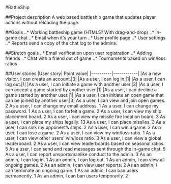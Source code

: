 #BattleShip

##Project description
A web based battleship game that updates player actions without reloading the page.
 
##Goals
..* Working battleship game (HTML5? With drag-and-drop)
..* In-game chat
..* Email when it's your turn
..* User profile page
..* User settings
..* Reports send a copy of the chat log to the admins.
 
##Stretch goals
..* Email verification upon user registration
..* Adding friends
..* Chat with a friend out of game
..* Tournaments based on win/loss ratios
 
##User stories
|User story| Point value|
|----------|------------|
|As a new visitor, I can create an account.|3|
|As a user, I can log in.|1|
|As a user, I can log out.|1|
|As a user, I can initiate a game with another user.|3|
|As a user, I can accept a game started by another user.|1|
|As a user, I can decline a game started by another user.|1|
|As a user, I can initiate an open game that can be joined by another user.|3|
As a user, I can view and join open games.
2
As a user, I can change my email address.
1
As a user, I can change my password.
1
As a user, I can forfeit a game.
2
As a user, I can view my ship placement board.
2
As a user, I can view my missile fire location board.
3
As a user, I can place my ships legally.
13
As a user, I can place missiles.
3
As a user, I can sink my opponent’s ships.
2
As a user, I can win a game.
2
As a user, I can lose a game.
2
As a user, I can view my win/loss ratio.
1
As a user, I can view other users' win/loss ratio.
3
As a user, I can view a global leaderboard.
2
As a user, I can view leaderboards based on seasonal ratios.
5
As a user, I can send and read messages sent through the in-game chat.
5
As a user, I can report unsportsmanlike conduct to the admin.
3
As an admin, I can log in.
1
As an admin, I can log out.
1
As an admin, I can view all ongoing games.
2
As an admin, I can view user reports.
2
As an admin, I can terminate an ongoing game.
1
As an admin, I can ban users permanently.
1
As an admin, I can ban users temporarily.
2
 

